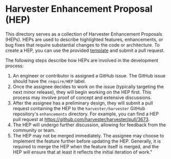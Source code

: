 # Harvester Enhancement Proposal (HEP)

This directory serves as a collection of Harvester Enhancement Proposals (HEPs). HEPs are used to describe highlighted features, enhancements, or bug fixes that require substantial changes to the code or architecture. To create a HEP, you can use the provided [template](./YYYYMMDD-template.md) and submit a pull request.

The following steps describe how HEPs are involved in the development process:

1. An engineer or contributor is assigned a GitHub issue. The GitHub issue should have the `require/HEP` label.
1. Once the assignee decides to work on the issue (typically targeting the next minor release), they will begin working on the HEP first. This process may involve proof of concept and extensive discussions.
1. After the assignee has a preliminary design, they will submit a pull request containing the HEP to the `harvester/harvester` GitHub repository's `enhancements` directory. For example, you can find a HEP pull request at https://github.com/harvester/harvester/pull/3673.
1. The HEP will undergo further discussion, allowing for feedback from the community or team.
1. The HEP may not be merged immediately. The assignee may choose to implement the feature further before updating the HEP. Generally, it is required to merge the HEP when the feature itself is merged, and the HEP will ensure that at least it reflects the initial iteration of work."
